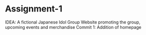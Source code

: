 # Assignment-1
IDEA: A fictional Japanese Idol Group Website promoting the group, upcoming events and merchandise
Commit 1: Addition of homepage
